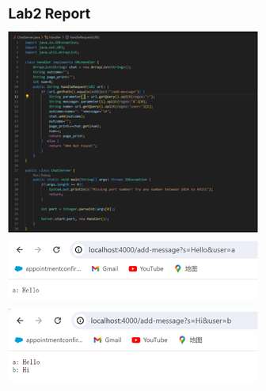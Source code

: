 # Lab2 Report
![Image](1cda6826e3698f00b43138dcaea3efb.png)

![Image](85430753c456b9abb352794d8a292f5.png)

![Image](037ff13b782edd17f57021f8ea1a332.png)
